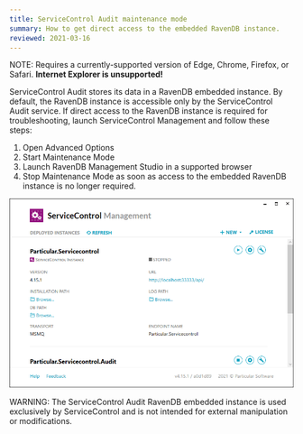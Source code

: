 ```yaml
---
title: ServiceControl Audit maintenance mode
summary: How to get direct access to the embedded RavenDB instance.
reviewed: 2021-03-16
---
```


NOTE: Requires a currently-supported version of Edge, Chrome, Firefox, or Safari. **Internet Explorer is unsupported!**

ServiceControl Audit stores its data in a RavenDB embedded instance. By default, the RavenDB instance is accessible only by the ServiceControl Audit service. If direct access to the RavenDB instance is required for troubleshooting, launch ServiceControl Management and follow these steps:

1. Open Advanced Options
1. Start Maintenance Mode
1. Launch RavenDB Management Studio in a supported browser
1. Stop Maintenance Mode as soon as access to the embedded RavenDB instance is no longer required.

![ServiceControl Management Utility - Launch RavenDB Studio](../maintenance-mode.gif)

WARNING: The ServiceControl Audit RavenDB embedded instance is used exclusively by ServiceControl and is not intended for external manipulation or modifications.
